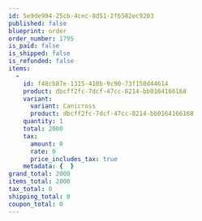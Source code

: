 ```yaml
---
id: 5e9de994-25cb-4cec-8d51-2f6582ec9203
published: false
blueprint: order
order_number: 1795
is_paid: false
is_shipped: false
is_refunded: false
items:
  -
    id: f48cb87e-1315-410b-9c90-73f150d44614
    product: dbcff2fc-7dcf-47cc-8214-bb0164166168
    variant:
      variant: Canicross
      product: dbcff2fc-7dcf-47cc-8214-bb0164166168
    quantity: 1
    total: 2000
    tax:
      amount: 0
      rate: 0
      price_includes_tax: true
    metadata: {  }
grand_total: 2000
items_total: 2000
tax_total: 0
shipping_total: 0
coupon_total: 0
---
```

